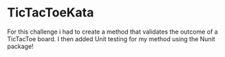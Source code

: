 # TicTacToeKata
 For this challenge i had to create a method that validates the outcome of a TicTacToe board. I then added Unit testing for my method using the Nunit package!

